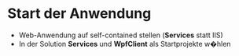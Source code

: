 # Start der Anwendung
* Web-Anwendung auf self-contained stellen (**Services** statt IIS)
* In der Solution **Services** und **WpfClient** als Startprojekte w�hlen

